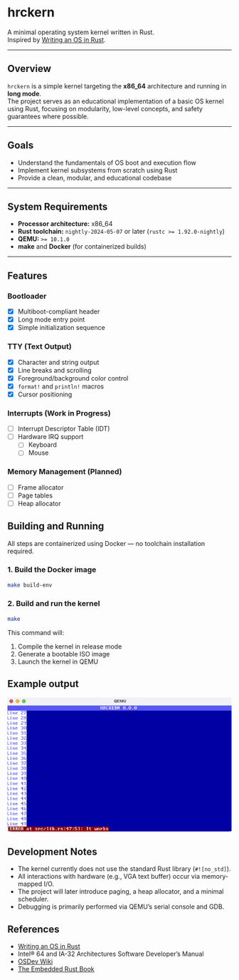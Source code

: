 # hrckern

A minimal operating system kernel written in Rust.  
Inspired by [Writing an OS in Rust](https://os.phil-opp.com/).

---

## Overview

`hrckern` is a simple kernel targeting the **x86_64** architecture and running in **long mode**.  
The project serves as an educational implementation of a basic OS kernel using Rust, focusing on modularity, low-level concepts, and safety guarantees where possible.

---

## Goals

- Understand the fundamentals of OS boot and execution flow  
- Implement kernel subsystems from scratch using Rust  
- Provide a clean, modular, and educational codebase

---

## System Requirements

- **Processor architecture:** x86_64  
- **Rust toolchain:** `nightly-2024-05-07` or later (`rustc >= 1.92.0-nightly`)  
- **QEMU:** `>= 10.1.0`  
- **make** and **Docker** (for containerized builds)

---

## Features

### Bootloader
- [x] Multiboot-compliant header
- [x] Long mode entry point
- [x] Simple initialization sequence

### TTY (Text Output)
- [x] Character and string output
- [x] Line breaks and scrolling
- [x] Foreground/background color control
- [x] `format!` and `println!` macros
- [x] Cursor positioning

### Interrupts (Work in Progress)
- [ ] Interrupt Descriptor Table (IDT)
- [ ] Hardware IRQ support  
  - [ ] Keyboard  
  - [ ] Mouse  

### Memory Management (Planned)
- [ ] Frame allocator
- [ ] Page tables
- [ ] Heap allocator

## Building and Running

All steps are containerized using Docker — no toolchain installation required.

### 1. Build the Docker image
```bash
make build-env
```

### 2. Build and run the kernel
```bash
make
```

This command will:
1. Compile the kernel in release mode
2. Generate a bootable ISO image
3. Launch the kernel in QEMU

## Example output
![img](assets/exemplo-kernel.png)


## Development Notes

- The kernel currently does not use the standard Rust library (`#![no_std]`).
- All interactions with hardware (e.g., VGA text buffer) occur via memory-mapped I/O.
- The project will later introduce paging, a heap allocator, and a minimal scheduler.
- Debugging is primarily performed via QEMU’s serial console and GDB.

## References
- [Writing an OS in Rust](https://os.phil-opp.com/)
- Intel® 64 and IA-32 Architectures Software Developer’s Manual
- [OSDev Wiki](https://wiki.osdev.org/Main_Page)
- [The Embedded Rust Book](https://docs.rust-embedded.org/book/)
